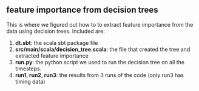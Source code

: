## feature importance from decision trees

This is where we figured out how to to extract feature importance from the data using decision trees. Included are:

1. **dt.sbt**: the scala sbt package file
2. **src/main/scala/decision_tree.scala**: the file that created the tree and extracted feature importance
3. **run.py**: the python script we used to run the decision tree on all the timesteps.
4. **run1, run2, run3**: the results from 3 runs of the code (only run3 has timing data)
